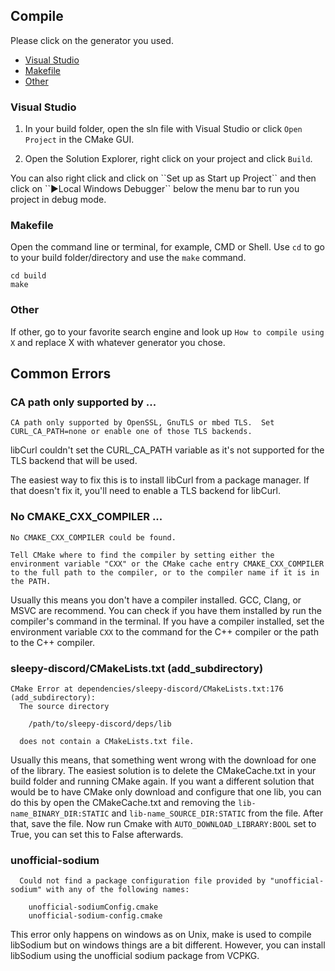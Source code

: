 ## Compile

Please click on the generator you used.

 * [Visual Studio](#visual-studio)
 * [Makefile](#makefile)
 * [Other](#other)

### Visual Studio

 1. In your build folder, open the sln file with Visual Studio or click ``Open Project`` in the CMake GUI.

 2. Open the Solution Explorer, right click on your project and click ``Build``.

<aside>
	You can also right click and click on ``Set up as Start up Project`` and then click on ``&#9658;Local Windows Debugger`` below the menu bar to run you project in debug mode.
</aside>

### Makefile

Open the command line or terminal, for example, CMD or Shell. Use ``cd`` to go to your build folder/directory and use the ``make`` command.

```shell
cd build
make
```

### Other

If other, go to your favorite search engine and look up ``How to compile using X`` and replace X with whatever generator you chose.

## Common Errors

### CA path only supported by ...

```
CA path only supported by OpenSSL, GnuTLS or mbed TLS.  Set CURL_CA_PATH=none or enable one of those TLS backends.
```

libCurl couldn't set the CURL_CA_PATH variable as it's not supported for the TLS backend that will be used.

The easiest way to fix this is to install libCurl from a package manager. If that doesn't fix it, you'll need to enable a TLS backend for libCurl.

### No CMAKE_CXX_COMPILER ...

```
No CMAKE_CXX_COMPILER could be found.

Tell CMake where to find the compiler by setting either the environment variable "CXX" or the CMake cache entry CMAKE_CXX_COMPILER to the full path to the compiler, or to the compiler name if it is in the PATH.
```

Usually this means you don't have a compiler installed. GCC, Clang, or MSVC are recommend. You can check if you have them installed by run the compiler's command in the terminal. If you have a compiler installed, set the environment variable ``CXX`` to the command for the C++ compiler or the path to the C++ compiler.

### sleepy-discord/CMakeLists.txt (add_subdirectory)

```
CMake Error at dependencies/sleepy-discord/CMakeLists.txt:176 (add_subdirectory):
  The source directory

    /path/to/sleepy-discord/deps/lib

  does not contain a CMakeLists.txt file.
```

Usually this means, that something went wrong with the download for one of the library. The easiest solution is to delete the CMakeCache.txt in your build folder and running CMake again. If you want a different solution that would be to have CMake only download and configure that one lib, you can do this by open the CMakeCache.txt and removing the ``lib-name_BINARY_DIR:STATIC`` and ``lib-name_SOURCE_DIR:STATIC`` from the file. After that, save the file. Now run Cmake with ``AUTO_DOWNLOAD_LIBRARY:BOOL`` set to True, you can set this to False afterwards.

### unofficial-sodium

```
  Could not find a package configuration file provided by "unofficial-sodium" with any of the following names:

    unofficial-sodiumConfig.cmake
    unofficial-sodium-config.cmake
```

This error only happens on windows as on Unix, make is used to compile libSodium but on windows things are a bit different. However, you can install libSodium using the unofficial sodium package from VCPKG.

